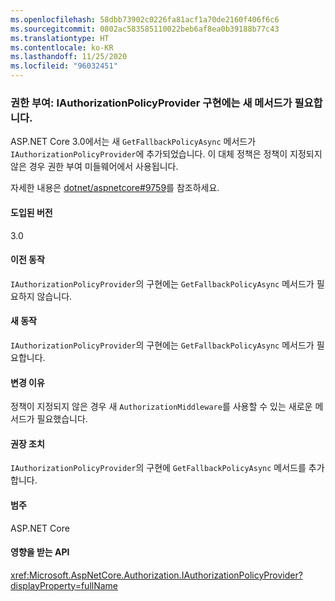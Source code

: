```yaml
---
ms.openlocfilehash: 58dbb73902c0226fa81acf1a70de2160f406f6c6
ms.sourcegitcommit: 0802ac583585110022beb6af8ea0b39188b77c43
ms.translationtype: HT
ms.contentlocale: ko-KR
ms.lasthandoff: 11/25/2020
ms.locfileid: "96032451"
---
```

### <a name="authorization-iauthorizationpolicyprovider-implementations-require-new-method"></a>권한 부여: IAuthorizationPolicyProvider 구현에는 새 메서드가 필요합니다.

ASP.NET Core 3.0에서는 새 `GetFallbackPolicyAsync` 메서드가 `IAuthorizationPolicyProvider`에 추가되었습니다. 이 대체 정책은 정책이 지정되지 않은 경우 권한 부여 미들웨어에서 사용됩니다.

자세한 내용은 [dotnet/aspnetcore#9759](https://github.com/dotnet/aspnetcore/pull/9759)를 참조하세요.

#### <a name="version-introduced"></a>도입된 버전

3.0

#### <a name="old-behavior"></a>이전 동작

`IAuthorizationPolicyProvider`의 구현에는 `GetFallbackPolicyAsync` 메서드가 필요하지 않습니다.

#### <a name="new-behavior"></a>새 동작

`IAuthorizationPolicyProvider`의 구현에는 `GetFallbackPolicyAsync` 메서드가 필요합니다.

#### <a name="reason-for-change"></a>변경 이유

정책이 지정되지 않은 경우 새 `AuthorizationMiddleware`를 사용할 수 있는 새로운 메서드가 필요했습니다.

#### <a name="recommended-action"></a>권장 조치

`IAuthorizationPolicyProvider`의 구현에 `GetFallbackPolicyAsync` 메서드를 추가합니다.

#### <a name="category"></a>범주

ASP.NET Core

#### <a name="affected-apis"></a>영향을 받는 API

<xref:Microsoft.AspNetCore.Authorization.IAuthorizationPolicyProvider?displayProperty=fullName>

<!-- 

#### Affected APIs

`T:Microsoft.AspNetCore.Authorization.IAuthorizationPolicyProvider`

-->
